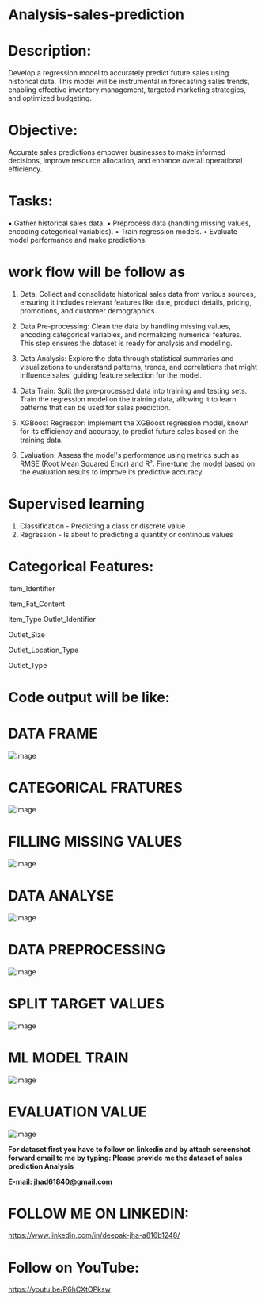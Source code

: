 # Analysis-sales-prediction

# Description:
Develop a regression model to accurately predict future sales using historical data. This model will be instrumental in forecasting sales trends, enabling effective inventory management, targeted marketing strategies, and optimized budgeting.

# Objective:
Accurate sales predictions empower businesses to make informed decisions, improve resource allocation, and enhance overall operational efficiency.

# Tasks:

▪ Gather historical sales data.
▪ Preprocess data (handling missing values, encoding categorical variables).
▪ Train regression models.
▪ Evaluate model performance and make predictions.

# work flow will be follow as 

   1. Data: Collect and consolidate historical sales data from various sources, ensuring it includes relevant features like date, product details, pricing, promotions, and customer 
    demographics.

   2. Data Pre-processing: Clean the data by handling missing values, encoding categorical variables, and normalizing numerical features. This step ensures the dataset is ready for analysis 
    and modeling.

   3. Data Analysis: Explore the data through statistical summaries and visualizations to understand patterns, trends, and correlations that might influence sales, guiding feature selection 
    for the model.

   4. Data Train: Split the pre-processed data into training and testing sets. Train the regression model on the training data, allowing it to learn patterns that can be used for sales 
    prediction.
 
   5. XGBoost Regressor: Implement the XGBoost regression model, known for its efficiency and accuracy, to predict future sales based on the training data.

  6. Evaluation: Assess the model's performance using metrics such as RMSE (Root Mean Squared Error) and R². Fine-tune the model based on the evaluation results to improve its predictive 
    accuracy.

# Supervised learning

 1. Classification - Predicting a class or discrete value
 2. Regression - Is about to predicting a quantity or continous values
      
# Categorical Features:

Item_Identifier 

Item_Fat_Content 

Item_Type Outlet_Identifier 

Outlet_Size 

Outlet_Location_Type 

Outlet_Type


# Code output will be like:

# DATA FRAME 

![image](https://github.com/user-attachments/assets/96bff896-75fb-47f8-9eb7-0b46b0818889)

# CATEGORICAL FRATURES

![image](https://github.com/user-attachments/assets/71099ad4-7fb3-4072-b9dc-6664b8f99aa2)

# FILLING MISSING VALUES

![image](https://github.com/user-attachments/assets/7440fa09-0f21-41c4-ad3f-a2ff865281d2)

# DATA ANALYSE

![image](https://github.com/user-attachments/assets/4e3b6f7f-0f29-42cb-8cb3-98b2041d60fc)

# DATA PREPROCESSING 

![image](https://github.com/user-attachments/assets/95db111c-bb20-431a-8504-ae3ba979aa44)

# SPLIT TARGET VALUES

![image](https://github.com/user-attachments/assets/4fc7ce3d-7627-4708-898d-7c0221b44d10)

# ML MODEL TRAIN 

![image](https://github.com/user-attachments/assets/918cf3e8-6ca1-4467-99f8-77e3a737b37c)

# EVALUATION VALUE

![image](https://github.com/user-attachments/assets/773aea64-a6db-41cb-ad9f-768bfa30c8b5)

**For dataset first you have to follow on linkedin and by attach screenshot forward email to me by typing: Please provide me the dataset of sales prediction Analysis**

**E-mail: jhad61840@gmail.com**

# FOLLOW ME ON LINKEDIN: 

https://www.linkedin.com/in/deepak-jha-a816b1248/

# Follow on YouTube: 

https://youtu.be/R6hCXtOPksw

